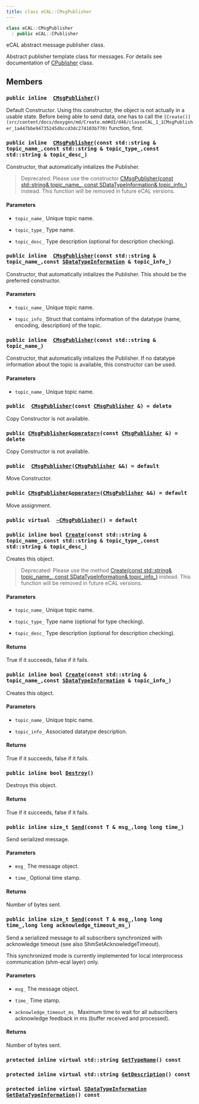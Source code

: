 ```yaml
---
title: class eCAL::CMsgPublisher
---
```


```cpp
class eCAL::CMsgPublisher
  : public eCAL::CPublisher
```

eCAL abstract message publisher class.

Abstract publisher template class for messages. For details see documentation of [CPublisher](src/content/docs/doxygen/md/eCAL::CPublisher.md#dc/d42/classeCAL_1_1CPublisher) class.

## Members

### `public inline  `[`CMsgPublisher`](#d3/d46/classeCAL_1_1CMsgPublisher_1a4d93fbee6b0d438be4e34d20dfbc2779)`()` 

Default Constructor. Using this constructor, the object is not actually in a usable state. Before being able to send data, one has to call the `[Create()](src/content/docs/doxygen/md/Create.md#d3/d46/classeCAL_1_1CMsgPublisher_1a447bbe94735245dbccd3dc274103b770)` function, first.

### `public inline  `[`CMsgPublisher`](#d3/d46/classeCAL_1_1CMsgPublisher_1aef9e493c1bc5c996b7734d021792930f)`(const std::string & topic_name_,const std::string & topic_type_,const std::string & topic_desc_)` 

Constructor, that automatically intializes the Publisher.

> Deprecated: Please use the constructor [CMsgPublisher(const std::string& topic_name_, const SDataTypeInformation& topic_info_)](src/content/docs/doxygen/md/CMsgPublisher.md#d3/d46/classeCAL_1_1CMsgPublisher_1a099a034bc5cdb8cd52d930087c8e6ca1) instead. This function will be removed in future eCAL versions.

#### Parameters
* `topic_name_` Unique topic name. 

* `topic_type_` Type name. 

* `topic_desc_` Type description (optional for description checking).

### `public inline  `[`CMsgPublisher`](#d3/d46/classeCAL_1_1CMsgPublisher_1a099a034bc5cdb8cd52d930087c8e6ca1)`(const std::string & topic_name_,const `[`SDataTypeInformation`](src/content/docs/doxygen/md/eCAL::SDataTypeInformation.md#d7/d0f/structeCAL_1_1SDataTypeInformation)` & topic_info_)` 

Constructor, that automatically intializes the Publisher. This should be the preferred constructor.

#### Parameters
* `topic_name_` Unique topic name. 

* `topic_info_` Struct that contains information of the datatype (name, encoding, description) of the topic.

### `public inline  `[`CMsgPublisher`](#d3/d46/classeCAL_1_1CMsgPublisher_1ae6cc2277dbe4e340c8eea9fc8296df92)`(const std::string & topic_name_)` 

Constructor, that automatically intializes the Publisher. If no datatype information about the topic is available, this constructor can be used.

#### Parameters
* `topic_name_` Unique topic name.

### `public  `[`CMsgPublisher`](#d3/d46/classeCAL_1_1CMsgPublisher_1a4def852ade5b4472d797a27e1654aa1a)`(const `[`CMsgPublisher`](#d3/d46/classeCAL_1_1CMsgPublisher)` &) = delete` 

Copy Constructor is not available.

### `public `[`CMsgPublisher`](#d3/d46/classeCAL_1_1CMsgPublisher)` & `[`operator=`](#d3/d46/classeCAL_1_1CMsgPublisher_1a7375e5420da968b444f9ece5b085e396)`(const `[`CMsgPublisher`](#d3/d46/classeCAL_1_1CMsgPublisher)` &) = delete` 

Copy Constructor is not available.

### `public  `[`CMsgPublisher`](#d3/d46/classeCAL_1_1CMsgPublisher_1ab27fc2988981dfe0dabe0481625f857b)`(`[`CMsgPublisher`](#d3/d46/classeCAL_1_1CMsgPublisher)` &&) = default` 

Move Constructor.

### `public `[`CMsgPublisher`](#d3/d46/classeCAL_1_1CMsgPublisher)` & `[`operator=`](#d3/d46/classeCAL_1_1CMsgPublisher_1aaa3b6cdc5f343672afafaa8827aa648e)`(`[`CMsgPublisher`](#d3/d46/classeCAL_1_1CMsgPublisher)` &&) = default` 

Move assignment.

### `public virtual  `[`~CMsgPublisher`](#d3/d46/classeCAL_1_1CMsgPublisher_1ab66547d0bba6cabc0ae8377ff767ae7f)`() = default` 

### `public inline bool `[`Create`](#d3/d46/classeCAL_1_1CMsgPublisher_1a447bbe94735245dbccd3dc274103b770)`(const std::string & topic_name_,const std::string & topic_type_,const std::string & topic_desc_)` 

Creates this object.

> Deprecated: Please use the method [Create(const std::string& topic_name_, const SDataTypeInformation& topic_info_)](src/content/docs/doxygen/md/Create.md#d3/d46/classeCAL_1_1CMsgPublisher_1ab55fdd779019a2b9b586a868547e8b41) instead. This function will be removed in future eCAL versions.

#### Parameters
* `topic_name_` Unique topic name. 

* `topic_type_` Type name (optional for type checking). 

* `topic_desc_` Type description (optional for description checking).

#### Returns
True if it succeeds, false if it fails.

### `public inline bool `[`Create`](#d3/d46/classeCAL_1_1CMsgPublisher_1ab55fdd779019a2b9b586a868547e8b41)`(const std::string & topic_name_,const `[`SDataTypeInformation`](src/content/docs/doxygen/md/eCAL::SDataTypeInformation.md#d7/d0f/structeCAL_1_1SDataTypeInformation)` & topic_info_)` 

Creates this object.

#### Parameters
* `topic_name_` Unique topic name. 

* `topic_info_` Associated datatype description.

#### Returns
True if it succeeds, false if it fails.

### `public inline bool `[`Destroy`](#d3/d46/classeCAL_1_1CMsgPublisher_1aa6c33ab9f619e75e4e55abfb2e59c365)`()` 

Destroys this object.

#### Returns
True if it succeeds, false if it fails.

### `public inline size_t `[`Send`](#d3/d46/classeCAL_1_1CMsgPublisher_1a890f181c3fb819ce1f729de7220445a7)`(const T & msg_,long long time_)` 

Send serialized message.

#### Parameters
* `msg_` The message object. 

* `time_` Optional time stamp.

#### Returns
Number of bytes sent.

### `public inline size_t `[`Send`](#d3/d46/classeCAL_1_1CMsgPublisher_1aea3d9cd6fc0b77830dc00a164b09d81c)`(const T & msg_,long long time_,long long acknowledge_timeout_ms_)` 

Send a serialized message to all subscribers synchronized with acknowledge timeout (see also ShmSetAcknowledgeTimeout).

This synchronized mode is currently implemented for local interprocess communication (shm-ecal layer) only.

#### Parameters
* `msg_` The message object. 

* `time_` Time stamp. 

* `acknowledge_timeout_ms_` Maximum time to wait for all subscribers acknowledge feedback in ms (buffer received and processed).

#### Returns
Number of bytes sent.

### `protected inline virtual std::string `[`GetTypeName`](#d3/d46/classeCAL_1_1CMsgPublisher_1a655e634bf81b0bd3ce0956e6acbb653d)`() const` 

### `protected inline virtual std::string `[`GetDescription`](#d3/d46/classeCAL_1_1CMsgPublisher_1a5f86160010e4ed30c1e4872cc9e9e43a)`() const` 

### `protected inline virtual `[`SDataTypeInformation`](src/content/docs/doxygen/md/eCAL::SDataTypeInformation.md#d7/d0f/structeCAL_1_1SDataTypeInformation)` `[`GetDataTypeInformation`](#d3/d46/classeCAL_1_1CMsgPublisher_1a5ea85d8abc25d2b41063cb05a59e49b3)`() const` 

